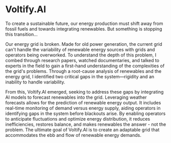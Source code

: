# Voltify.AI

To create a sustainable future, our energy production must shift away from fossil fuels and towards integrating renewables. But something is stopping this transition...

Our energy grid is broken. Made for old power generation, the current grid can't handle the variability of renewable energy sources with grids and operators being overworked. To understand the depth of this problem, I combed through research papers, watched documentaries, and talked to experts in the field to gain a first-hand understanding of the complexities of the grid's problems. Through a root-cause analysis of renewables and the energy grid, I identified two critical gaps in the system—rigidity and an inability to handle variability.

From this, Voltify.AI emerged, seeking to address these gaps by integrating AI models to forecast renewables into the grid. Leveraging weather forecasts allows for the prediction of renewable energy output. It includes real-time monitoring of demand versus energy supply, aiding operators in identifying gaps in the system before blackouts arise. By enabling operators to anticipate fluctuations and optimize energy distribution, it reduces inefficiencies, restores balance, and makes renewables the answer - not the problem. The ultimate goal of Voltify.AI is to create an adaptable grid that accommodates the ebb and flow of renewable energy demands.
